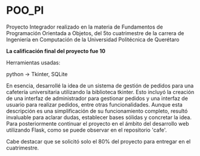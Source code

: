 # POO_PI
Proyecto Integrador realizado en la materia de Fundamentos de Programación Orientada a Objetos, del 5to cuatrimestre de la carrera de Ingeniería en Computación de la Universidad Politécnica de Querétaro

**La calificación final del proyecto fue 10**

Herramientas usadas:

python -> Tkinter, SQLite

En esencia, desarrollé la idea de un sistema de gestión de pedidos para una cafetería universitaria utilizando la biblioteca tkinter. Esto incluyó la creación de una interfaz de administrador para gestionar pedidos y una interfaz de usuario para realizar pedidos, entre otras funcionalidades. Aunque esta descripción es una simplificación de su funcionamiento completo, resultó invaluable para aclarar dudas, establecer bases sólidas y concretar la idea. Para posteriormente continuar el proyecto en el ámbito del desarrollo web utilizando Flask, como se puede observar en el repositorio 'cafe'.

Cabe destacar que se solicitó solo el 80% del proyecto para entregar en el cuatrimestre.
